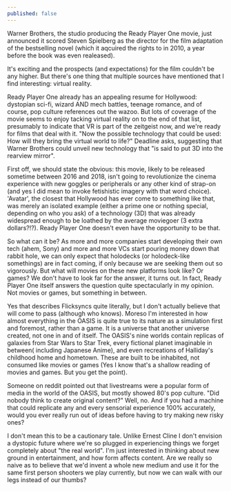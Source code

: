 ```yaml
---
published: false
---
```


Warner Brothers, the studio producing the Ready Player One movie, just announced it scored Steven Spielberg as the director for the film adaptation of the bestselling novel (which it aqcuired the rights to in 2010, a year before the book was even realeased). 

It's exciting and the prospects (and expectations) for the film couldn't be any higher. But there's one thing that multiple sources have mentioned that I find interesting: virtual reality.

Ready Player One already has an appealing resume for Hollywood: dystopian sci-fi, wizard AND mech battles, teenage romance, and of course, pop culture references out the wazoo. But lots of coverage of the movie seems to enjoy tacking virtual reality on to the end of that list, presumably to indicate that VR is part of the zeitgeist now, and we're ready for films that deal with it. "Now the possible technology that could be used: How will they bring the virtual world to life?" Deadline asks, suggesting that Warner Brothers could unveil new technology that "is said to put 3D into the rearview mirror".

First off, we should state the obvious: this movie, likely to be released sometime between 2016 and 2018, isn't going to revolutionize the cinema experience with new goggles or peripherals or any other kind of strap-on (and yes I did mean to invoke fetishistic imagery with that word choice). 'Avatar', the closest that Hollywood has ever come to something like that, was merely an isolated example (either a prime one or nothing special, depending on who you ask) of a technology (3D) that was already widespread enough to be loathed by the average moviegoer (3 extra dollars?!?). Ready Player One doesn't even have the opportunity to be that.

So what can it be? As more and more companies start developing their own tech (ahem, Sony) and more and more VCs start pouring money down that rabbit hole, we can only expect that holodecks (or holodeck-like somethings) are in fact coming, if only because we are seeking them out so vigorously. But what will movies on these new platforms look like? Or games? We don't have to look far for the answer, it turns out. In fact, Ready Player One itself answers the question quite spectacularly in my opinion. Not movies or games, but something in between.

Yes that describes Flicksyncs quite literally, but I don't actually believe that will come to pass (although who knows). Moreso I'm interested in how almost everything in the OASIS is quite true to its nature as a simulation first and foremost, rather than a game. It is a universe that another universe created, not one in and of itself. The OASIS's nine worlds contain replicas of galaxies from Star Wars to Star Trek, every fictional planet imaginable in between( including Japanese Anime), and even recreations of Halliday's childhood home and hometown. These are built to be inhabited, not consumed like movies or games (Yes I know that's a shallow reading of movies and games. But you get the point).

Someone on reddit pointed out that livestreams were a popular form of media in the world of the OASIS, but mostly showed 80's pop culture. "Did nobody think to create original content?" Well, no. And if you had a machine that could replicate any and every sensorial experience 100% accurately, would you ever really run out of ideas before having to try making new risky ones?

I don't mean this to be a cautionary tale. Unlike Ernest Cline I don't envision a dystopic future where we're so plugged in experiencing things we forget completely about "the real world". I'm just interested in thinking about new ground in entertainment, and how form affects content. Are we really so naive as to believe that we'd invent a whole new medium and use it for the same first person shooters we play currently, but now we can walk with our legs instead of our thumbs?
